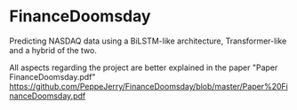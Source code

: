# FinanceDoomsday
Predicting NASDAQ data using a BiLSTM-like architecture, Transformer-like and a hybrid of the two.

All aspects regarding the project are better explained in the paper "Paper FinanceDoomsday.pdf"
https://github.com/PeppeJerry/FinanceDoomsday/blob/master/Paper%20FinanceDoomsday.pdf
